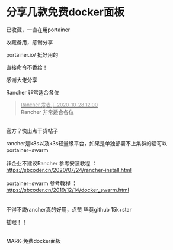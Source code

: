 # 分享几款免费docker面板


已收藏，一直在用portainer

收藏备用，感谢分享

portainer.io/ 挺好用的

直接命令不香给！<img src="static/image/smiley/default/lol.gif" smilieid="12" border="0" alt="" />

感谢大佬分享<img id="aimg_vzEEE" onclick="zoom(this, this.src, 0, 0, 0)" class="zoom" src="https://cdn.jsdelivr.net/gh/hishis/forum-master/public/images/patch.gif" onmouseover="img_onmouseoverfunc(this)" onload="thumbImg(this)" border="0" alt="" />

Rancher 非常适合各位<img id="aimg_k2rDp" onclick="zoom(this, this.src, 0, 0, 0)" class="zoom" src="https://cdn.jsdelivr.net/gh/hishis/forum-master/public/images/patch.gif" onmouseover="img_onmouseoverfunc(this)" onload="thumbImg(this)" border="0" alt="" />

<div class="quote"><blockquote><font size="2"><a href="https://www.hostloc.com/forum.php?mod=redirect&amp;goto=findpost&amp;pid=9363328&amp;ptid=758730" target="_blank"><font color="#999999">Rancher 发表于 2020-10-28 12:00</font></a></font><br />
Rancher 非常适合各位</blockquote></div><br />
官方？快出点干货帖子

rancher是k8s以及k3s轻量级平台，如果是单独部署不上集群的话可以 portainer+swarm <br />
<br />
非企业不建议Rancher 参考安装教程 ：https://sbcoder.cn/2020/07/24/rancher-install.html<br />
<br />
portainer+swarm 参考教程 ：https://sbcoder.cn/2019/12/14/docker_swarm.html<br />
<br />
<br />
不得不説rancher真的好用，点赞 毕竟github 15k+star<img id="aimg_DLVGc" onclick="zoom(this, this.src, 0, 0, 0)" class="zoom" src="https://cdn.jsdelivr.net/gh/hishis/forum-master/public/images/patch.gif" onmouseover="img_onmouseoverfunc(this)" onload="thumbImg(this)" border="0" alt="" />

插眼！！<img id="aimg_Whix4" onclick="zoom(this, this.src, 0, 0, 0)" class="zoom" src="https://cdn.jsdelivr.net/gh/hishis/forum-master/public/images/patch.gif" onmouseover="img_onmouseoverfunc(this)" onload="thumbImg(this)" border="0" alt="" />

<br />
MARK-免费docker面板

